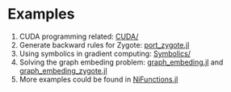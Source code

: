 # Examples

1. CUDA programming related: [CUDA/](CUDA/)
2. Generate backward rules for Zygote: [port_zygote.jl](port_zygote.jl)
3. Using symbolics in gradient computing: [Symbolics/](Symbolics/)
4. Solving the graph embeding problem: [graph_embeding.jl](graph_embeding.jl) and [graph_embeding_zygote.jl](graph_embeding_zygote.jl)
5. More examples could be found in [NiFunctions.jl]()
